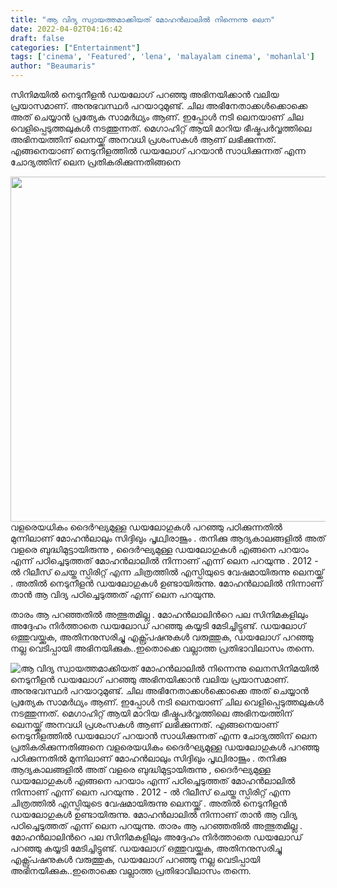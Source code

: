 ```yaml
---
title: "ആ വിദ്യ സ്വായത്തമാക്കിയത് മോഹൻലാലിൽ നിന്നെന്നു ലെന"
date: 2022-04-02T04:16:42
draft: false
categories: ["Entertainment"]
tags: ['cinema', 'Featured', 'lena', 'malayalam cinema', 'mohanlal']
author: "Beaumaris"
---
```


സിനിമയിൽ നെടുനീളൻ ഡയലോഗ് പറഞ്ഞു അഭിനയിക്കാൻ വലിയ പ്രയാസമാണ്. അനുഭവസ്ഥർ പറയാറുമുണ്ട്. ചില അഭിനേതാക്കൾക്കൊക്കെ അത് ചെയ്യാൻ പ്രത്യേക സാമർഥ്യം ആണ്. ഇപ്പോൾ നടി ലെനയാണ് ചില വെളിപ്പെടുത്തലുകൾ നടത്തുന്നത്. മെഗാഹിറ്റ് ആയി മാറിയ ഭീഷ്മപർവ്വത്തിലെ അഭിനയത്തിന് ലെനയ്ക്ക് അനവധി പ്രശംസകൾ ആണ് ലഭിക്കുന്നത്. എങ്ങനെയാണ് നെടുനീളത്തിൽ ഡയലോഗ് പറയാൻ സാധിക്കുന്നത് എന്ന ചോദ്യത്തിന് ലെന പ്രതികരിക്കുന്നതിങ്ങനെ

<img class="size-full wp-image-328050 aligncenter" src="https://cdn.boolokam.com/articles/2022/04/hhttthth.jpg" alt="" width="690" height="552" />വളരെയധികം ദൈർഘ്യമുള്ള ഡയലോഗുകൾ പറഞ്ഞു പഠിക്കുന്നതിൽ മുന്നിലാണ് മോഹൻലാലും സിദ്ദിഖും പൃഥ്വിരാജൂം . തനിക്കു ആദ്യകാലങ്ങളിൽ അത് വളരെ ബുദ്ധിമുട്ടായിരുന്നു , ദൈർഘ്യമുള്ള ഡയലോഗുകൾ എങ്ങനെ പറയാം എന്ന് പഠിച്ചെടുത്തത് മോഹൻലാലിൽ നിന്നാണ് എന്ന് ലെന പറയുന്നു . 2012 - ൽ റിലീസ് ചെയ്ത സ്പിരിറ്റ് എന്ന ചിത്രത്തിൽ എസ്പിയുടെ വേഷമായിരുന്നു ലെനയ്ക്ക് . അതിൽ നെടുനീളൻ ഡയലോഗുകൾ ഉണ്ടായിരുന്നു. മോഹൻലാലിൽ നിന്നാണ് താൻ ആ വിദ്യ പഠിച്ചെടുത്തത് എന്ന് ലെന പറയുന്നു.

താരം ആ പറഞ്ഞതിൽ അത്ഭുതമില്ല . മോഹൻലാലിൻറെ പല സിനിമകളിലും അദ്ദേഹം നിർത്താതെ ഡയലോഡ് പറഞ്ഞു കയ്യടി മേടിച്ചിട്ടുണ്ട്. ഡയലോഗ് ഒത്തുവയ്ക്കുക, അതിനനുസരിച്ചു എക്സ്പ്രഷനുകൾ വരുത്തുക, ഡയലോഗ് പറഞ്ഞു നല്ല വെടിപ്പായി അഭിനയിക്കുക..ഇതൊക്കെ വല്ലാത്ത പ്രതിഭാവിലാസം തന്നെ.


![ആ വിദ്യ സ്വായത്തമാക്കിയത് മോഹൻലാലിൽ നിന്നെന്നു ലെന](https://cdn.boolokam.com/articles/2022/04/hhttthth.jpg)സിനിമയിൽ നെടുനീളൻ ഡയലോഗ് പറഞ്ഞു അഭിനയിക്കാൻ വലിയ പ്രയാസമാണ്. അനുഭവസ്ഥർ പറയാറുമുണ്ട്. ചില അഭിനേതാക്കൾക്കൊക്കെ അത് ചെയ്യാൻ പ്രത്യേക സാമർഥ്യം ആണ്. ഇപ്പോൾ നടി ലെനയാണ് ചില വെളിപ്പെടുത്തലുകൾ നടത്തുന്നത്. മെഗാഹിറ്റ് ആയി മാറിയ ഭീഷ്മപർവ്വത്തിലെ അഭിനയത്തിന് ലെനയ്ക്ക് അനവധി പ്രശംസകൾ ആണ് ലഭിക്കുന്നത്. എങ്ങനെയാണ് നെടുനീളത്തിൽ ഡയലോഗ് പറയാൻ സാധിക്കുന്നത് എന്ന ചോദ്യത്തിന് ലെന പ്രതികരിക്കുന്നതിങ്ങനെ വളരെയധികം ദൈർഘ്യമുള്ള ഡയലോഗുകൾ പറഞ്ഞു പഠിക്കുന്നതിൽ മുന്നിലാണ് മോഹൻലാലും സിദ്ദിഖും പൃഥ്വിരാജൂം . തനിക്കു ആദ്യകാലങ്ങളിൽ അത് വളരെ ബുദ്ധിമുട്ടായിരുന്നു , ദൈർഘ്യമുള്ള ഡയലോഗുകൾ എങ്ങനെ പറയാം എന്ന് പഠിച്ചെടുത്തത് മോഹൻലാലിൽ നിന്നാണ് എന്ന് ലെന പറയുന്നു . 2012 - ൽ റിലീസ് ചെയ്ത സ്പിരിറ്റ് എന്ന ചിത്രത്തിൽ എസ്പിയുടെ വേഷമായിരുന്നു ലെനയ്ക്ക് . അതിൽ നെടുനീളൻ ഡയലോഗുകൾ ഉണ്ടായിരുന്നു. മോഹൻലാലിൽ നിന്നാണ് താൻ ആ വിദ്യ പഠിച്ചെടുത്തത് എന്ന് ലെന പറയുന്നു. താരം ആ പറഞ്ഞതിൽ അത്ഭുതമില്ല . മോഹൻലാലിൻറെ പല സിനിമകളിലും അദ്ദേഹം നിർത്താതെ ഡയലോഡ് പറഞ്ഞു കയ്യടി മേടിച്ചിട്ടുണ്ട്. ഡയലോഗ് ഒത്തുവയ്ക്കുക, അതിനനുസരിച്ചു എക്സ്പ്രഷനുകൾ വരുത്തുക, ഡയലോഗ് പറഞ്ഞു നല്ല വെടിപ്പായി അഭിനയിക്കുക..ഇതൊക്കെ വല്ലാത്ത പ്രതിഭാവിലാസം തന്നെ.
